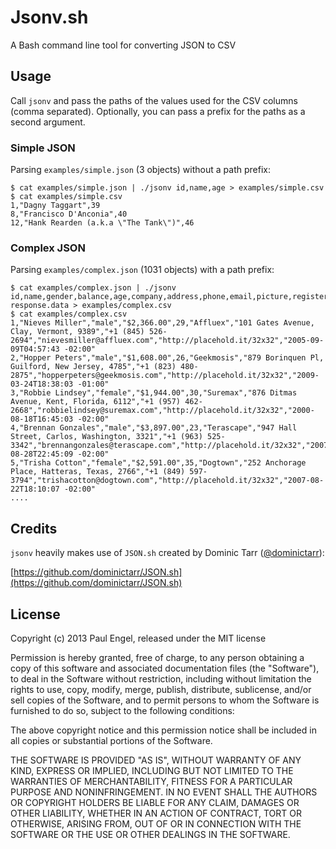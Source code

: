 # Jsonv.sh

A Bash command line tool for converting JSON to CSV

## Usage

Call `jsonv` and pass the paths of the values used for the CSV columns (comma separated).
Optionally, you can pass a prefix for the paths as a second argument.

### Simple JSON

Parsing `examples/simple.json` (3 objects) without a path prefix:

    $ cat examples/simple.json | ./jsonv id,name,age > examples/simple.csv
    $ cat examples/simple.csv
    1,"Dagny Taggart",39
    8,"Francisco D'Anconia",40
    12,"Hank Rearden (a.k.a \"The Tank\")",46

### Complex JSON

Parsing `examples/complex.json` (1031 objects) with a path prefix:

    $ cat examples/complex.json | ./jsonv id,name,gender,balance,age,company,address,phone,email,picture,registered response.data > examples/complex.csv
    $ cat examples/complex.csv
    1,"Nieves Miller","male","$2,366.00",29,"Affluex","101 Gates Avenue, Clay, Vermont, 9389","+1 (845) 526-2694","nievesmiller@affluex.com","http://placehold.it/32x32","2005-09-09T04:57:43 -02:00"
    2,"Hopper Peters","male","$1,608.00",26,"Geekmosis","879 Borinquen Pl, Guilford, New Jersey, 4785","+1 (823) 480-2875","hopperpeters@geekmosis.com","http://placehold.it/32x32","2009-03-24T18:38:03 -01:00"
    3,"Robbie Lindsey","female","$1,944.00",30,"Suremax","876 Ditmas Avenue, Kent, Florida, 6112","+1 (957) 462-2668","robbielindsey@suremax.com","http://placehold.it/32x32","2000-08-18T16:45:03 -02:00"
    4,"Brennan Gonzales","male","$3,897.00",23,"Terascape","947 Hall Street, Carlos, Washington, 3321","+1 (963) 525-3342","brennangonzales@terascape.com","http://placehold.it/32x32","2007-08-28T22:45:09 -02:00"
    5,"Trisha Cotton","female","$2,591.00",35,"Dogtown","252 Anchorage Place, Hatteras, Texas, 2766","+1 (849) 597-3794","trishacotton@dogtown.com","http://placehold.it/32x32","2007-08-22T18:10:07 -02:00"
    ....

## Credits

`jsonv` heavily makes use of `JSON.sh` created by Dominic Tarr ([@dominictarr](https://twitter.com/dominictarr)):

[https://github.com/dominictarr/JSON.sh](https://github.com/dominictarr/JSON.sh)

## License

Copyright (c) 2013 Paul Engel, released under the MIT license

Permission is hereby granted, free of charge, to any person obtaining a copy of this software and associated documentation files (the "Software"), to deal in the Software without restriction, including without limitation the rights to use, copy, modify, merge, publish, distribute, sublicense, and/or sell copies of the Software, and to permit persons to whom the Software is furnished to do so, subject to the following conditions:

The above copyright notice and this permission notice shall be included in all copies or substantial portions of the Software.

THE SOFTWARE IS PROVIDED "AS IS", WITHOUT WARRANTY OF ANY KIND, EXPRESS OR IMPLIED, INCLUDING BUT NOT LIMITED TO THE WARRANTIES OF MERCHANTABILITY, FITNESS FOR A PARTICULAR PURPOSE AND NONINFRINGEMENT. IN NO EVENT SHALL THE AUTHORS OR COPYRIGHT HOLDERS BE LIABLE FOR ANY CLAIM, DAMAGES OR OTHER LIABILITY, WHETHER IN AN ACTION OF CONTRACT, TORT OR OTHERWISE, ARISING FROM, OUT OF OR IN CONNECTION WITH THE SOFTWARE OR THE USE OR OTHER DEALINGS IN THE SOFTWARE.
